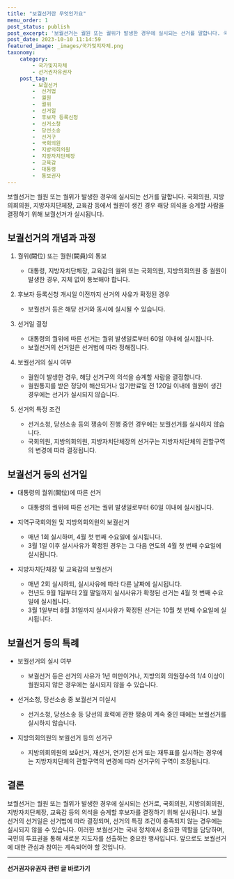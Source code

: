 ```yaml
---
title: "보궐선거란 무엇인가요"
menu_order: 1
post_status: publish
post_excerpt: '보궐선거는 궐원 또는 궐위가 발생한 경우에 실시되는 선거를 말합니다. 국회의원, 지방의회의원, 지방자치단체장, 교육감 등에서 궐원이 생긴 경우 해당 의석을 승계할 사람을 결정하기 위해 보궐선거가 실시됩니다.'
post_date: 2023-10-10 11:14:59
featured_image: _images/국가및지자체.png
taxonomy:
    category:
        - 국가및지자체
        - 선거권자유권자
    post_tag:
        - 보궐선거
        -  선거법
        -  궐원
        -  궐위
        -  선거일
        -  후보자 등록신청
        -  선거소청
        -  당선소송
        -  선거구
        -  국회의원
        -  지방의회의원
        -  지방자치단체장
        -  교육감
        -  대통령
        -  통보권자
---
```



보궐선거는 궐원 또는 궐위가 발생한 경우에 실시되는 선거를 말합니다. 국회의원, 지방의회의원, 지방자치단체장, 교육감 등에서 궐원이 생긴 경우 해당 의석을 승계할 사람을 결정하기 위해 보궐선거가 실시됩니다.

## 보궐선거의 개념과 과정

1. 궐위(闕位) 또는 궐원(闕員)의 통보
    - 대통령, 지방자치단체장, 교육감의 궐위 또는 국회의원, 지방의회의원 중 궐원이 발생한 경우, 지체 없이 통보해야 합니다.

2. 후보자 등록신청 개시일 이전까지 선거의 사유가 확정된 경우
    - 보궐선거 등은 해당 선거와 동시에 실시될 수 있습니다.

3. 선거일 결정
    - 대통령의 궐위에 따른 선거는 궐위 발생일로부터 60일 이내에 실시됩니다.
    - 보궐선거의 선거일은 선거법에 따라 정해집니다.

4. 보궐선거의 실시 여부
    - 궐원이 발생한 경우, 해당 선거구의 의석을 승계할 사람을 결정합니다.
    - 궐원통지를 받은 정당이 해산되거나 임기만료일 전 120일 이내에 궐원이 생긴 경우에는 선거가 실시되지 않습니다.

5. 선거의 특정 조건
    - 선거소청, 당선소송 등의 쟁송이 진행 중인 경우에는 보궐선거를 실시하지 않습니다.
    - 국회의원, 지방의회의원, 지방자치단체장의 선거구는 지방자치단체의 관할구역의 변경에 따라 결정됩니다.

## 보궐선거 등의 선거일

- 대통령의 궐위(闕位)에 따른 선거
    - 대통령의 궐위에 따른 선거는 궐위 발생일로부터 60일 이내에 실시됩니다.

- 지역구국회의원 및 지방의회의원의 보궐선거
    - 매년 1회 실시하며, 4월 첫 번째 수요일에 실시됩니다.
    - 3월 1일 이후 실시사유가 확정된 경우는 그 다음 연도의 4월 첫 번째 수요일에 실시됩니다.

- 지방자치단체장 및 교육감의 보궐선거
    - 매년 2회 실시하되, 실시사유에 따라 다른 날짜에 실시됩니다.
    - 전년도 9월 1일부터 2월 말일까지 실시사유가 확정된 선거는 4월 첫 번째 수요일에 실시됩니다.
    - 3월 1일부터 8월 31일까지 실시사유가 확정된 선거는 10월 첫 번째 수요일에 실시됩니다.

## 보궐선거 등의 특례

- 보궐선거의 실시 여부
    - 보궐선거 등은 선거의 사유가 1년 미만이거나, 지방의회 의원정수의 1/4 이상이 궐원되지 않은 경우에는 실시되지 않을 수 있습니다.

- 선거소청, 당선소송 중 보궐선거 미실시
    - 선거소청, 당선소송 등 당선의 효력에 관한 쟁송이 계속 중인 때에는 보궐선거를 실시하지 않습니다.

- 지방의회의원의 보궐선거 등의 선거구
    - 지방의회의원의 보ꐐ선거, 재선거, 연기된 선거 또는 재투표를 실시하는 경우에는 지방자치단체의 관할구역의 변경에 따라 선거구의 구역이 조정됩니다.

## 결론

보궐선거는 궐원 또는 궐위가 발생한 경우에 실시되는 선거로, 국회의원, 지방의회의원, 지방자치단체장, 교육감 등의 의석을 승계할 후보자를 결정하기 위해 실시됩니다. 보궐선거의 선거일은 선거법에 따라 결정되며, 선거의 특정 조건이 충족되지 않는 경우에는 실시되지 않을 수 있습니다. 이러한 보궐선거는 국내 정치에서 중요한 역할을 담당하며, 국민의 투표권을 통해 새로운 지도자를 선출하는 중요한 행사입니다. 앞으로도 보궐선거에 대한 관심과 참여는 계속되어야 할 것입니다.
<!-- wp:separator -->
<hr class="wp-block-separator has-alpha-channel-opacity"/>
<!-- /wp:separator -->

<!-- wp:group {"backgroundColor":"base","layout":{"type":"constrained"}} -->
<div class="wp-block-group has-base-background-color has-background"><!-- wp:paragraph {"align":"center","fontSize":"medium"} -->
<p class="has-text-align-center has-large-font-size"><strong>선거권자유권자 관련 글 바로가기</strong></p>
<!-- /wp:paragraph -->


<!-- wp:latest-posts
{"categories":[{"id":7202,"count":19,"description":"","link":"https://uknowlaw.com/category/%ec%84%a0%ea%b1%b0%ea%b6%8c%ec%9e%90%ec%9c%a0%ea%b6%8c%ec%9e%90/","name":"선거권자유권자","slug":"선거권자유권자","taxonomy":"category","parent":0,"meta":[],"_links":{"self":[{"href":"https://uknowlaw.com/wp-json/wp/v2/categories/7202"}],"collection":[{"href":"https://uknowlaw.com/wp-json/wp/v2/categories"}],"about":[{"href":"https://uknowlaw.com/wp-json/wp/v2/taxonomies/category"}],"wp:post_type":[{"href":"https://uknowlaw.com/wp-json/wp/v2/posts?categories=7202"}],"curies":[{"name":"wp","href":"https://api.w.org/{rel}","templated":true}]}}]} /--></div>
<!-- /wp:group -->